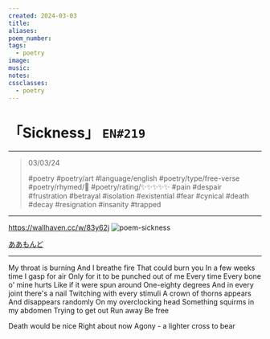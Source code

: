 ```yaml
---
created: 2024-03-03
title:
aliases:
poem_number:
tags:
  - poetry
image:
music:
notes:
cssclasses:
  - poetry
---
```

# 「Sickness」 `EN#219`

---

> 03/03/24
> 
> #poetry 
> #poetry/art 
> #language/english 
> #poetry/type/free-verse 
> #poetry/rhymed/🔴 
> #poetry/rating/✨✨✨✨✨ 
> #pain #despair #frustration #betrayal #isolation #existential #fear #cynical #death #decay #resignation #insanity #trapped 

---

https://wallhaven.cc/w/83y62j
![poem-sickness](../!art/poem-sickness.jpg)

[ああもんど](https://www.pixiv.net/en/users/31430204)

---

My throat is burning
And I breathe fire
That could burn you
In a few weeks time
I gasp for air
Only for it to be punched out of me
Every time
Every bone o' mine hurts
Like if it were spun around
One-eighty degrees
And in every joint there's a nail
Twitching with every stimuli 
A crown of thorns appears
And disappears randomly
On my overclocking head
Something squirms in my abdomen
Trying to get out
Run away
Be free

Death would be nice
Right about now
Agony - a lighter cross to bear